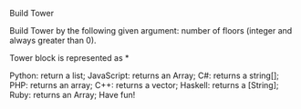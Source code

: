 Build Tower

Build Tower by the following given argument:
number of floors (integer and always greater than 0).

Tower block is represented as *

Python: return a list;
JavaScript: returns an Array;
C#: returns a string[];
PHP: returns an array;
C++: returns a vector<string>;
Haskell: returns a [String];
Ruby: returns an Array;
Have fun!
